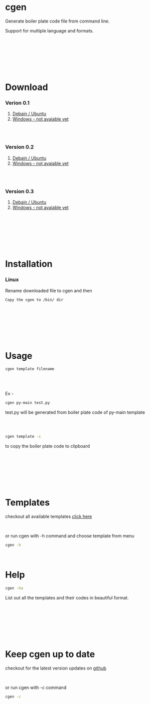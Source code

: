 # cgen

Generate boiler plate code file from command line.

Support for multiple language and formats.

<br>
<br>
<br>
<br>
<br>
<br>



# Download

### Verion 0.1

1. [Debain / Ubuntu](https://www.letscodeofficial.com/media/fileSharer/cgen)
2. [Windows - not avaiable yet]()


<br>
<br>

### Version 0.2

1. [Debain / Ubuntu](https://www.letscodeofficial.com/media/fileSharer/cgen_RPSEY1H)
2. [Windows - not avaiable yet]()


<br>
<br>

### Version 0.3

1. [Debain / Ubuntu](https://www.letscodeofficial.com/media/fileSharer/cgen_TyfcJyW)
2. [Windows - not avaiable yet]()

<br>
<br>
<br>
<br>
<br>
<br>



# Installation

### Linux

Rename downloaded file to cgen and then

```
Copy the cgen to /bin/ dir
```

<br>
<br>
<br>
<br>
<br>
<br>

# Usage

```bash
cgen template filename
```

<br>
<br>

Ex - 

```bash
cgen py-main test.py
```

test.py will be generated from boiler plate code of py-main template


<br>
<br>


```bash
cgen template -c
```

to copy the boiler plate code to clipboard

<br>
<br>
<br>
<br>
<br>
<br>


# Templates

checkout all available templates [click here](https://www.letscodeofficial.com/documentations/boiler%20plate%20code%20generator%20templates#/)

<br>

or run cgen with -h command and choose template from menu

```bash
cgen -h
```

<br>



# Help


```bash
cgen -ha
```

List out all the templates and their codes in beautiful format.

<br>
<br>
<br>
<br>
<br>
<br>


# Keep cgen up to date

checkout for the latest version updates on [github](https://github.com/harshnative/boiler-plate-code-generator)


<br>

or run cgen with -c command

```bash
cgen -c
```